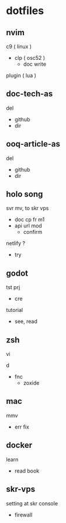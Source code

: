 
# dotfiles


## nvim

c9 ( linux )
- clp ( osc52 )
  - doc write

plugin ( lua )


## doc-tech-as

del
- github
- dir


## ooq-article-as

del
- github
- dir


## holo song

svr mv, to skr vps
- doc cp fr m1
- api url mod
  - confirm

netlify ?
- try


## godot

tst prj
- cre

tutorial
- see, read


## zsh

vi

d
- fnc
  - zoxide


## mac

mmv
- err fix


## docker

learn
- read book


## skr-vps

setting at skr console
- firewall


